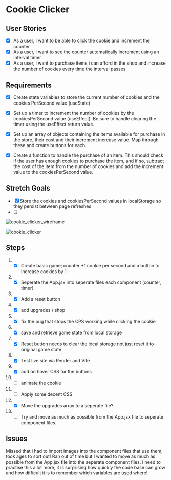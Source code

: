 # Cookie Clicker

## User Stories
- [x] As a user, I want to be able to click the cookie and increment the counter
- [x] As a user, I want to see the counter automatically increment using an interval timer
- [x] As a user, I want to purchase items i can afford in the shop and increase the number of cookies every time the interval passes

## Requirements
- [x] Create state variables to store the current number of cookies and the cookies PerSecond value (useState)

- [x] Set up a timer to increment the number of cookies by the cookiesPerSecond value (useEffect). Be sure to handle clearing the timer using the useEffect return value.

- [x] Set up an array of objects containing the items available for purchase in the store, their cost and their increment increase value. Map through these and create buttons for each.

- [x] Create a function to handle the purchase of an item. This should check if the user has enough cookies to purchase the item, and if so, subtract the cost of the item from the number of cookies and add the increment value to the cookiesPerSecond value.

## Stretch Goals
- [x] Store the cookies and cookiesPerSecond values in localStorage so they persist between page refreshes
- [ ] 
![cookie_clicker_wireframe](https://github.com/gabaal/Cookie-Clicker/assets/36296159/7d3406a8-98fa-4ded-bcd8-d93013efb52c)

![cookie_clicker](https://github.com/gabaal/Basic-Cookie-Clicker/assets/36296159/4a3f083a-23dd-4527-a0e6-00c693c6ffcb)


## Steps
1.  - [x] Create basic game; counter +1 cookie per second and a button to increase cookies by 1
2.  - [x] Seperate the App.jsx into seperate files each component (counter, timer)
3.  - [x] Add a reset button
4.  - [x] add upgrades / shop
5.  - [x] fix the bug that stops the CPS working while clicking the cookie
5.  - [x] save and retrieve game state from local storage
6.  - [x] Reset button needs to clear the local storage not just reset it to original game state
7.  - [x] Test live site via Render and Vite
8.  - [x] add on hover CSS for the buttons
9.  - [ ] animate the cookie
10. - [ ] Apply some decent CSS
11. - [x] Move the upgrades array to a seperate file?
12. - [ ] Try and move as much as possible from the App.jsx file to seperate component files.

## Issues
Missed that i had to import images into the component files that use them, took ages to sort out!
Ran out of time but I wanted to move as much as possible from the App.jsx file into the seperate component files.
I need to practise this a lot more, it is surprising how quickly the code base can grow and how difficult it is to remember which variables are used where!
